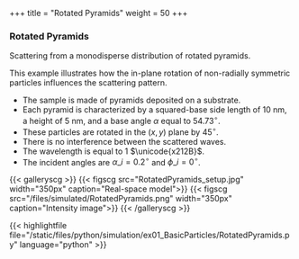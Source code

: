 +++
title = "Rotated Pyramids"
weight = 50
+++

### Rotated Pyramids

Scattering from a monodisperse distribution of rotated pyramids.

This example illustrates how the in-plane rotation of non-radially symmetric particles influences the scattering pattern.

* The sample is made of pyramids deposited on a substrate.
* Each pyramid is characterized by a squared-base side length of $10$ nm, a height of $5$ nm, and a base angle $\alpha$ equal to $54.73^{\circ}$.
* These particles are rotated in the $(x, y)$ plane by $45^{\circ}$.
* There is no interference between the scattered waves.
* The wavelength is equal to $1$ $\unicode{x212B}$.
* The incident angles are $\alpha\_i = 0.2 ^{\circ}$ and $\phi\_i = 0^{\circ}$.

{{< galleryscg >}}
{{< figscg src="RotatedPyramids_setup.jpg" width="350px" caption="Real-space model">}}
{{< figscg src="/files/simulated/RotatedPyramids.png" width="350px" caption="Intensity image">}}
{{< /galleryscg >}}

{{< highlightfile file="/static/files/python/simulation/ex01_BasicParticles/RotatedPyramids.py" language="python" >}}
